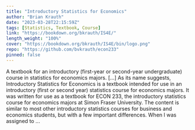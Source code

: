 ```yaml
---
title: "Introductory Statistics for Economics"
author: "Brian Krauth"
date: "2023-03-28T22:15:59Z"
tags: [Statistics, Textbook, Course]
link: "https://bookdown.org/bkrauth/IS4E/"
length_weight: "100%"
cover: "https://bookdown.org/bkrauth/IS4E/bin/logo.png"
repo: "https://github.com/bvkrauth/econ233"
pinned: false
---
```


A textbook for an introductory (first-year or second-year undergraduate) course in statistics for economics majors. [...] As its name suggests, Introductory Statistics for Economics is a textbook intended for use in an introductory (first or second year) statistics course for economics majors. It was written for use as a textbook for ECON 233, the introductory statistics course for economics majors at Simon Fraser University. The content is similar to most other introductory statistics courses for business and economics students, but with a few important differences. When I was assigned to ...
